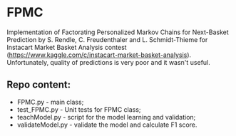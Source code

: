 # FPMC

Implementation of Factorating Personalized Markov Chains for Next-Basket Prediction by S. Rendle, C. Freudenthaler and L. Schmidt-Thieme for Instacart Market Basket Analysis contest (https://www.kaggle.com/c/instacart-market-basket-analysis). Unfortunately, quality of predictions is very poor and it wasn't useful.

## Repo content:
<ul>
<li> FPMC.py  - main class;
<li> test_FPMC.py  -  Unit tests for FPMC class;
<li> teachModel.py  -  script for the model learning and validation;
<li> validateModel.py  -  validate the model and calculate F1 score.
</ul>

